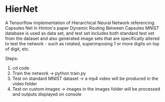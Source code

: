 # HierNet
A Tensorflow implementation of Hierarchical Neural Network referencing Capsules Net in Hinton's paper Dynamic Routing Between Capsules
MNIST database is used as data set, and test set includes both standard test set from the dataset and also generated image sets that are specifically altered to test the network - such as rotated, superimposing 1 or more digits on top of digit, etc.

Steps:
1. cd code
2. Train the network
  -> python train.py
3. Test on standard MNIST dataset
  -> a mp4 video will be produced in the video folder
4. Test on custom images
  -> images in the images folder will be processed and outputs displayed on console
